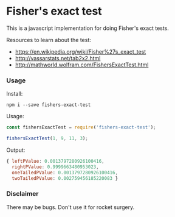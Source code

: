 # Fisher's exact test

This is a javascript implementation for doing Fisher's exact tests.

Resources to learn about the test:

- https://en.wikipedia.org/wiki/Fisher%27s_exact_test
- http://vassarstats.net/tab2x2.html
- http://mathworld.wolfram.com/FishersExactTest.html

### Usage

Install:

```
npm i --save fishers-exact-test
```

Usage:

```javascript
const fishersExactTest = require('fishers-exact-test');

fishersExactTest(1, 9, 11, 3);
```

Output:

```javascript
{ leftPValue: 0.0013797280926100416,
  rightPValue: 0.9999663480953023,
  oneTailedPValue: 0.0013797280926100416,
  twoTailedPValue: 0.002759456185220083 }
```

### Disclaimer

There may be bugs. Don't use it for rocket surgery.
